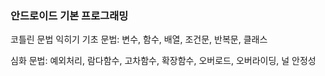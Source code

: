 ### 안드로이드 기본 프로그래밍
코틀린 문법 익히기
기초 문법: 변수, 함수, 배열, 조건문, 반복문, 클래스

심화 문법: 예외처리, 람다함수, 고차함수, 확장함수, 오버로드, 오버라이딩, 널 안정성
